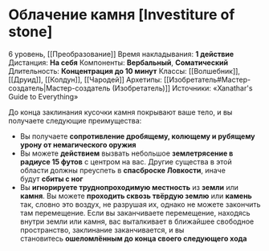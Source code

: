 # Облачение камня [Investiture of stone]
6 уровень, [[Преобразование]]
Время накладывания: **1 действие**
Дистанция: **На себя**
Компоненты: **Вербальный**, **Соматический**
Длительность: **Концентрация до 10 минут**
Классы: [[Волшебник]], [[Друид]], [[Колдун]], [[Чародей]]
Архетипы: [[Изобретатель#Мастер-создатель|Мастер-создатель (Изобретатель)]]
Источники: «Xanathar's Guide to Everything»

До конца заклинания кусочки камня покрывают ваше тело, и вы получаете следующие преимущества:

- Вы получаете **сопротивление дробящему, колющему и рубящему урону от немагического оружия**
- Вы можете **действием** вызвать небольшое **землетрясение в радиусе 15 футов** с центром на вас. Другие существа в этой области должны преуспеть в **спасброске Ловкости**, иначе будут **сбиты с ног**
- Вы **игнорируете труднопроходимую местность** из **земли** или **камня**. Вы можете **проходить сквозь твёрдую землю** или **камень** так, словно это воздух, не разрушая их, однако не можете закончить там перемещение. Если вы заканчиваете перемещение, находясь внутри земли или камня, вас выталкивает в ближайшее свободное пространство, заклинание заканчивается, и вы становитесь **ошеломлённым до конца своего следующего хода**